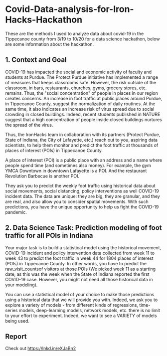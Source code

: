 # Covid-Data-analysis-for-Iron-Hacks-Hackathon
These are the methods I used to analyze data about covid-19 in the Tippecanoe county from 3/19 to 10/20 for a data science hackathon, below are some information about the hackathon.

## 1. Context and Goal
COVID-19 has impacted the social and economic activity of faculty and students at Purdue. The Protect Purdue initiative has implemented a range of measures that keeps classrooms safe. However, the risk outside of the classroom, in bars, restaurants, churches, gyms, grocery stores, etc. remains. Thus, the "social concentration" of people in places in our region creates concerns. An increase in foot traffic at public places around Purdue, in Tippecanoe County, suggest the normalization of daily routines. At the same time, it also indicates an increase risk of virus spread due to social crowding in closed buildings. Indeed, recent students published in NATURE suggest that a high concentration of people inside closed buildings nurtures the spread of the virus.

Thus, the IronHacks team in collaboration with its partners (Protect Purdue, State of Indiana, the City of Lafayette, etc.) reach out to you, aspiring data scientists, to help them monitor and predict the foot traffic at thousands of places of interest (POIs) in Tippecanoe County.

A place of interest (POI) is a public place with an address and a name where people spend time (and sometimes also money). For example, the gym YMCA Downtown in downtown Lafayette is a POI. And the restaurant Revolution Barbecue is another POI.

They ask you to predict the weekly foot traffic using historical data about social movements, social distancing, policy interventions as well COVID-19 incident data. The data are unique: they are big, they are granular, and they are real, and also allow you to consider spatial movements. With such predictions, you have the unique opportunity to help us fight the COVID-19 pandemic.

## 2. Data Science Task: Prediction modeling of foot traffic for all POIs in Indiana
Your major task is to build a statistical model using the historical movement, COVID-19 incident and policy intervention data collected from week 11 to week 43 to predict the foot traffic in week 44 for 1804 places of interest (POIs) in Tippecanoe County. In other words, you have to predict the raw_visit_countsof visitors at those POIs (We picked week 11 as a starting date, as this was the week when the State of Indiana reported the first COVID-19 case. However, you might not need all those historical data in your modeling).

You can use a statistical model of your choice to make those predictions using a historical data that we will provide you with. Indeed, we ask you to explore a variety of models - from different kinds of regressions, time-series models, deep-learning models, network models, etc. there is no limit to your effort to experiment. Indeed, we want to see a VARIETY of models being used.

## Report
Check out https://lnkd.in/eXJaBn2
